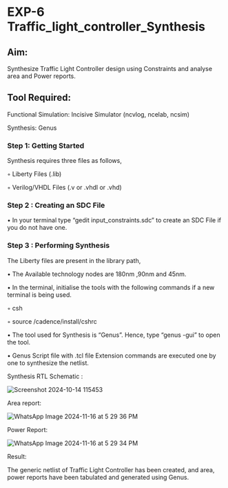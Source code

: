 # EXP-6 Traffic_light_controller_Synthesis

## Aim:

Synthesize Traffic Light Controller design using Constraints and analyse area and Power reports.

## Tool Required:

Functional Simulation: Incisive Simulator (ncvlog, ncelab, ncsim)

Synthesis: Genus

### Step 1: Getting Started

Synthesis requires three files as follows,

◦ Liberty Files (.lib)

◦ Verilog/VHDL Files (.v or .vhdl or .vhd)

### Step 2 : Creating an SDC File

•	In your terminal type “gedit input_constraints.sdc” to create an SDC File if you do not have one.

### Step 3 : Performing Synthesis

The Liberty files are present in the library path,

• The Available technology nodes are 180nm ,90nm and 45nm.

• In the terminal, initialise the tools with the following commands if a new terminal is being used.

◦ csh

◦ source /cadence/install/cshrc

• The tool used for Synthesis is “Genus”. Hence, type “genus -gui” to open the tool.

• Genus Script file with .tcl file Extension commands are executed one by one to synthesize the netlist.

Synthesis RTL Schematic :

![Screenshot 2024-10-14 115453](https://github.com/user-attachments/assets/2d30eff1-3d92-4daa-9d52-8d8e161901af)


Area report:


![WhatsApp Image 2024-11-16 at 5 29 36 PM](https://github.com/user-attachments/assets/302efacf-7427-4cee-81eb-e9541fce03f7)


Power Report:


![WhatsApp Image 2024-11-16 at 5 29 34 PM](https://github.com/user-attachments/assets/763753c7-353d-48aa-93f9-a40a57a297aa)


Result:

The generic netlist of Traffic Light Controller has been created, and area, power reports have been tabulated and generated using Genus.
